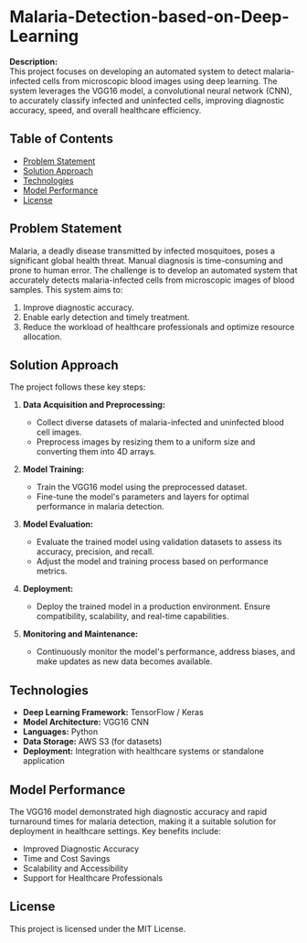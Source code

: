 # Malaria-Detection-based-on-Deep-Learning

**Description:**  
This project focuses on developing an automated system to detect malaria-infected cells from microscopic blood images using deep learning. The system leverages the VGG16 model, a convolutional neural network (CNN), to accurately classify infected and uninfected cells, improving diagnostic accuracy, speed, and overall healthcare efficiency.

## Table of Contents
- [Problem Statement](#problem-statement)
- [Solution Approach](#solution-approach)
- [Technologies](#technologies)
- [Model Performance](#model-performance)
- [License](#license)

## Problem Statement
Malaria, a deadly disease transmitted by infected mosquitoes, poses a significant global health threat. Manual diagnosis is time-consuming and prone to human error. The challenge is to develop an automated system that accurately detects malaria-infected cells from microscopic images of blood samples. This system aims to:
1. Improve diagnostic accuracy.
2. Enable early detection and timely treatment.
3. Reduce the workload of healthcare professionals and optimize resource allocation.

## Solution Approach
The project follows these key steps:
1. **Data Acquisition and Preprocessing:**  
   - Collect diverse datasets of malaria-infected and uninfected blood cell images.
   - Preprocess images by resizing them to a uniform size and converting them into 4D arrays.
   
2. **Model Training:**  
   - Train the VGG16 model using the preprocessed dataset.
   - Fine-tune the model's parameters and layers for optimal performance in malaria detection.

3. **Model Evaluation:**  
   - Evaluate the trained model using validation datasets to assess its accuracy, precision, and recall.
   - Adjust the model and training process based on performance metrics.

4. **Deployment:**  
   - Deploy the trained model in a production environment. Ensure compatibility, scalability, and real-time capabilities.

5. **Monitoring and Maintenance:**  
   - Continuously monitor the model's performance, address biases, and make updates as new data becomes available.

## Technologies
- **Deep Learning Framework:** TensorFlow / Keras
- **Model Architecture:** VGG16 CNN
- **Languages:** Python
- **Data Storage:** AWS S3 (for datasets)
- **Deployment:** Integration with healthcare systems or standalone application

## Model Performance
The VGG16 model demonstrated high diagnostic accuracy and rapid turnaround times for malaria detection, making it a suitable solution for deployment in healthcare settings. Key benefits include:
- Improved Diagnostic Accuracy
- Time and Cost Savings
- Scalability and Accessibility
- Support for Healthcare Professionals

## License
This project is licensed under the MIT License. 
